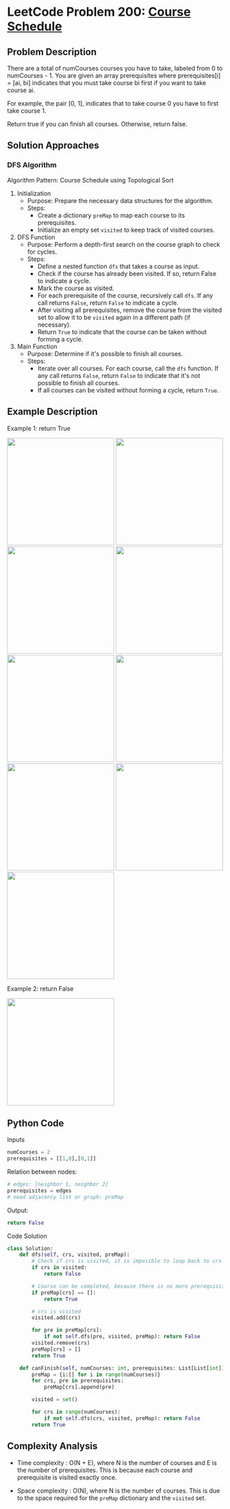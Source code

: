 # LeetCode Problem 200: [Course Schedule](https://leetcode.com/problems/course-schedule/description/)
## Problem Description
There are a total of numCourses courses you have to take, labeled from 0 to numCourses - 1. You are given an array prerequisites where prerequisites[i] = [ai, bi] indicates that you must take course bi first if you want to take course ai.

For example, the pair [0, 1], indicates that to take course 0 you have to first take course 1.

Return true if you can finish all courses. Otherwise, return false.
## Solution Approaches
### DFS Algorithm
Algorithm Pattern: Course Schedule using Topological Sort

1. Initialization
    - Purpose: Prepare the necessary data structures for the algorithm.
    - Steps:
        - Create a dictionary ```preMap``` to map each course to its prerequisites.
        - Initialize an empty set ```visited``` to keep track of visited courses.
2. DFS Function
    - Purpose: Perform a depth-first search on the course graph to check for cycles.
    - Steps:
        - Define a nested function ```dfs``` that takes a course as input.
        - Check if the course has already been visited. If so, return False to indicate a cycle.
        - Mark the course as visited.
        - For each prerequisite of the course, recursively call ```dfs```. If any call returns ```False```, return ```False``` to indicate a cycle.
        - After visiting all prerequisites, remove the course from the visited set to allow it to be ```visited``` again in a different path (if necessary).
        - Return ```True``` to indicate that the course can be taken without forming a cycle.
3. Main Function
    - Purpose: Determine if it's possible to finish all courses.
    - Steps:
        - Iterate over all courses. For each course, call the ```dfs``` function. If any call returns ```False```, return ```False``` to indicate that it's not possible to finish all courses.
        - If all courses can be visited without forming a cycle, return ```True```.
## Example Description
Example 1: return True

<img src= "https://github.com/MaryamZahiri/LC-Algorithms/assets/52676399/70da48d6-3ada-472f-9024-4f3f6b069af7" width=250>
<img src= "https://github.com/MaryamZahiri/LC-Algorithms/assets/52676399/c3cf2734-b6ec-40d0-b988-aea04786027b" width=250>
<img src= "https://github.com/MaryamZahiri/LC-Algorithms/assets/52676399/391fa8c6-eaf7-4de3-a17a-a3d02f97a51e" width=250>
<img src= "https://github.com/MaryamZahiri/LC-Algorithms/assets/52676399/18e591db-fc2d-47be-ac34-264034b3ae63" width=250>
<img src= "https://github.com/MaryamZahiri/LC-Algorithms/assets/52676399/9d100a26-e133-47e0-b207-e166b01f36f0" width=250>
<img src= "https://github.com/MaryamZahiri/LC-Algorithms/assets/52676399/de4e3931-d4fa-46f4-81f1-7192dd89cd5e" width=250>
<img src= "https://github.com/MaryamZahiri/LC-Algorithms/assets/52676399/2b01e109-414b-4c16-8c8a-57d35d17d7ce" width=250>
<img src= "https://github.com/MaryamZahiri/LC-Algorithms/assets/52676399/22eee32c-cf88-44ed-8547-c27bc079aff6" width=250>
<img src= "https://github.com/MaryamZahiri/LC-Algorithms/assets/52676399/042be06e-d3c0-455a-b106-72fd2482c16f" width=250><br />

Example 2: return False

<img src= "https://github.com/MaryamZahiri/LC-Algorithms/assets/52676399/e5e43424-373d-456c-bd14-b392eb50a36c" width=250><br />

## Python Code
Inputs
```python
numCourses = 2
prerequisites = [[1,0],[0,1]]
```
Relation between nodes:
```python
# edges: [neighbor 1, neighbor 2]
prerequisites = edges
# need adjacency list or graph: preMap
```
Output:
```python
return False
```
Code Solution
```python
class Solution:
    def dfs(self, crs, visited, preMap):
        # Check if crs is visited, it is imposible to loop back to crs and 2 crs
        if crs in visited:
            return False

        # Course can be completed, because there is no more prerequisites
        if preMap[crs] == []:
            return True

        # crs is visited
        visited.add(crs)

        for pre in preMap[crs]:
            if not self.dfs(pre, visited, preMap): return False
        visited.remove(crs)
        preMap[crs] = []
        return True

    def canFinish(self, numCourses: int, prerequisites: List[List[int]]) -> bool:
        preMap = {i:[] for i in range(numCourses)}
        for crs, pre in prerequisites:
            preMap[crs].append(pre)

        visited = set()

        for crs in range(numCourses):
            if not self.dfs(crs, visited, preMap): return False
        return True
```
## Complexity Analysis
- Time complexity : O(N + E), where N is the number of courses and E is the number of prerequisites. This is because each course and prerequisite is visited exactly once.

- Space complexity : O(N), where N is the number of courses. This is due to the space required for the ```preMap``` dictionary and the ```visited``` set.